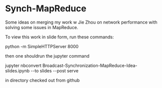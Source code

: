 # Synch-MapReduce

Some ideas on merging my work w Jie Zhou on network performance with solving some issues in MapReduce.

To view this work in slide form, run these commands: 

python -m SimpleHTTPServer 8000 

then one shouldrun the jupyter command

jupyter nbconvert Broadcast-Synchronization-MapReduce-Idea-slides.ipynb --to slides --post serve


in directory checked out from github

